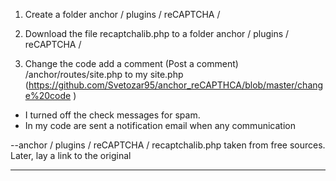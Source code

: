 1) Create a folder anchor / plugins / reCAPTCHA /

2) Download the file  recaptchalib.php to a folder  anchor / plugins / reCAPTCHA / 

3) Сhange the code add a comment (Post a comment) /anchor/routes/site.php  to my  site.php (https://github.com/Svetozar95/anchor_reCAPTHCA/blob/master/change%20code )


- I turned off the check messages for spam.
- In my code are sent a notification email when any communication


--anchor / plugins / reCAPTCHA / recaptchalib.php taken from free sources. Later, lay a link to the original


--------
